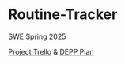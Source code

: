 # Routine-Tracker
SWE Spring 2025

[Project Trello](https://trello.com/invite/67a177441da754915b1be771/ATTI3989c736ecb92554bddfa22637a80c6f83471DAA) & [DEPP Plan](https://docs.google.com/document/d/1sSkQtH8CpjV5AQ0ZSib9x_biALDgjlfDbpphQgzfmD4/edit?usp=sharing)
